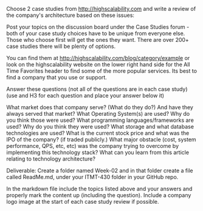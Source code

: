 Choose 2 case studies from http://highscalability.com and write a review of the company's architecture based on these issues:  

Post your topics on the discussion board under the Case Studies forum - both of your case study choices have to be unique from everyone else. Those who choose first will get the ones they want.   There are over 200+ case studies there will be plenty of options.

You can find them at http://highscalability.com/blog/category/example  or look on the highscalability website on the lower right hand side for the All Time Favorites header to find some of the more popular services.   Its best to find a company that you use or support.

Answer these questions (not all of the questions are in each case study) (use and H3 for each question and place your answer below it)


What market does that company serve? (What do they do?) And have they always served that market?
What Operating System(s) are used?
Why do you think those were used?
What programming languages/frameworks are used?
Why do you think they were used?
What storage and what database technologies are used?
What is the current stock price and what was the IPO of the company? (if traded publicly.)
What major obstacle (cost, system performance, QPS, etc, etc) was the company trying to overcome by implementing this technology stack?
What can you learn from this article relating to technology architecture?

Deliverable:  Create a folder named Week-02 and in that folder create a file called ReadMe.md, under your ITMT-430 folder in your GitHub repo.

In the markdown file include the topics listed above and your answers and properly mark the content up (including the question).  Include a company logo image at the start of each case study review if possible.
 